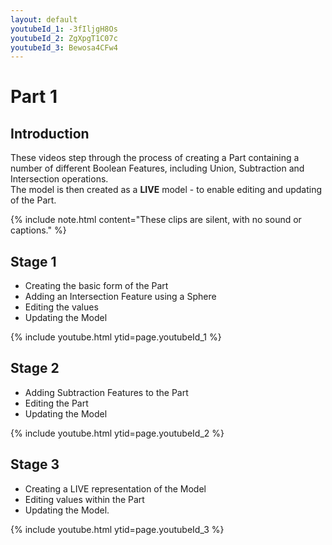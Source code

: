 ```yaml
---
layout: default
youtubeId_1: -3fIljgH8Os
youtubeId_2: ZgXpgT1C07c
youtubeId_3: Bewosa4CFw4
---
```


# Part 1

## Introduction

These videos step through the process of creating a Part containing a number of different Boolean Features, including Union, Subtraction and Intersection operations.<br>
The model is then created as a **LIVE** model - to enable editing and updating of the Part.

{% include note.html content="These clips are silent, with no sound or captions." %}

## Stage 1

- Creating the basic form of the Part
- Adding an Intersection Feature using a Sphere
- Editing the values 
- Updating the Model

{% include youtube.html ytid=page.youtubeId_1 %}


## Stage 2

- Adding Subtraction Features to the Part
- Editing the Part
- Updating the Model

{% include youtube.html ytid=page.youtubeId_2 %}


## Stage 3

- Creating a LIVE representation of the Model
- Editing values within the Part
- Updating the Model.

{% include youtube.html ytid=page.youtubeId_3 %}

